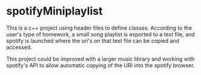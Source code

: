 # spotifyMiniplaylist


This is a c++ project using header files to define classes. According to the user's type of homework, a small song playlist is exported to a text file, and spotify is launched where the uri's on that text file can be copied and accessed.

This project could be improved with a larger music library and working with spotify's API to allow automatic copying of the URI into the spotify browser.
